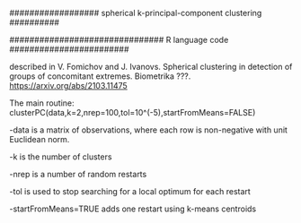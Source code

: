 ################## spherical k-principal-component clustering ##########

############################### R language code ########################

described in
V. Fomichov and J. Ivanovs. Spherical clustering in detection of groups of concomitant extremes. Biometrika ???.
https://arxiv.org/abs/2103.11475

The main routine:
clusterPC(data,k=2,nrep=100,tol=10^(-5),startFromMeans=FALSE)

-data is a matrix of observations, where each row is non-negative with unit Euclidean norm.

-k is the number of clusters

-nrep is a number of random restarts

-tol is used to stop searching for a local optimum for each restart

-startFromMeans=TRUE adds one restart using k-means centroids

